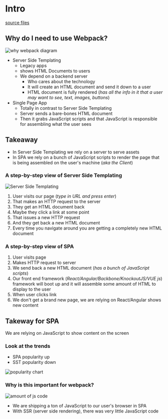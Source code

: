 # Intro
[source files](https://github.com/StephenGrider/WebpackCasts)

## Why do I need to use Webpack?
![why webpack diagram](https://i.imgur.com/3xsQ8yJ.png)

* Server Side Templating
    - Legacy apps
    - shows HTML Documents to users
    - We depend on a backend server
        + Who cares about the technology
        + It will create an HTML document and send it down to a user
        + HTML document is fully rendered (_has all the info in it that a user may want to see, text, images, buttons_)
* Single Page App
    - Totally in contrast to Server Side Templating
    - Server sends a bare-bones HTML document
    - Then it grabs JavaScript scripts and that JavaScript is responsible for assembling what the user sees

## Takeaway
* In Server Side Templating we rely on a server to serve assets
* In SPA we rely on a bunch of JavaScript scripts to render the page that is being assembled on the user's machine (_aka the Client_)

### A step-by-step view of Server Side Templating
![Server Side Templating](https://i.imgur.com/uiAeJFV.png)

1. User visits our page (_type in URL and press enter_)
2. That makes an HTTP request to the server
3. They get an HTML document back
4. Maybe they click a link at some point
5. That issues a new HTTP request
6. And they get back a new HTML document
7. Every time you navigate around you are getting a completely new HTML document

### A step-by-step view of SPA
1. User visits page
2. Makes HTTP request to server
3. We send back a new HTML document (_has a bunch of JavaScript scripts_)
4. Our front end framework (_React/Angular/Backbone/KnockoutJS/VUE js_) framework will boot up and it will assemble some amount of HTML to display to the user
5. When user clicks link
6. We don't get a brand new page, we are relying on React/Angular shows new content

## Takeway for SPA
We are relying on JavaScript to show content on the screen

### Look at the trends
* SPA popularity up
* SST popularity down

![popularity chart](https://i.imgur.com/H3JBvUG.png)

### Why is this important for webpack?
![amount of js code](https://i.imgur.com/uQPEseO.png)

* We are shipping a ton of JavaScript to our user's browser in SPA
* With SSR (server side rendering), there was very little JavaScript code

